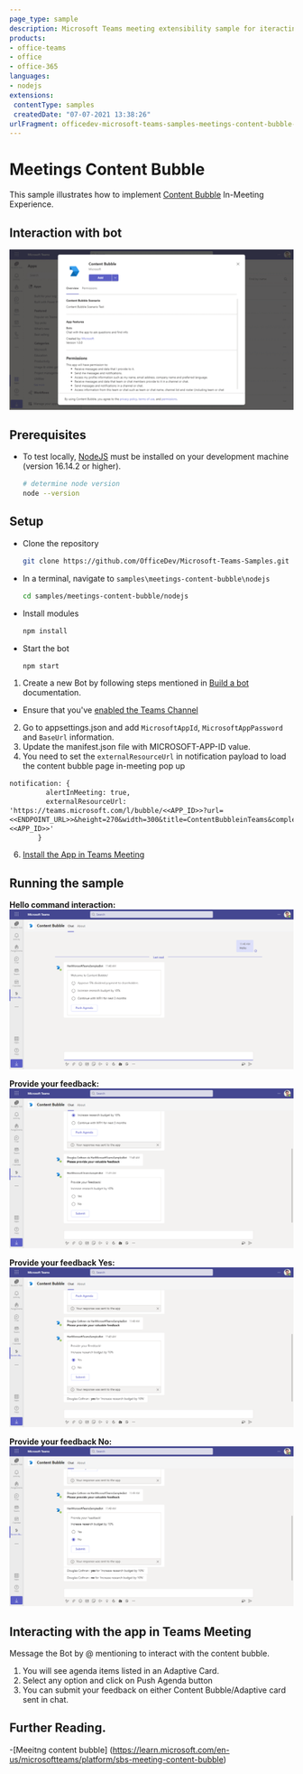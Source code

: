 ```yaml
---
page_type: sample
description: Microsoft Teams meeting extensibility sample for iteracting with Content Bubble Bot in-meeting
products:
- office-teams
- office
- office-365
languages:
- nodejs
extensions:
 contentType: samples
 createdDate: "07-07-2021 13:38:26"
urlFragment: officedev-microsoft-teams-samples-meetings-content-bubble-nodejs
---
```


# Meetings Content Bubble

This sample illustrates how to implement [Content Bubble](https://docs.microsoft.com/en-us/microsoftteams/platform/apps-in-teams-meetings/create-apps-for-teams-meetings?view=msteams-client-js-latest&tabs=dotnet#notificationsignal-api) In-Meeting Experience.

## Interaction with bot

![Meetings Content BubbleGif](Images/MeetingsContentBubbleGif.gif)

## Prerequisites

- To test locally, [NodeJS](https://nodejs.org/en/download/) must be installed on your development machine (version 16.14.2  or higher).

    ```bash
    # determine node version
    node --version
    ```

## Setup

- Clone the repository

    ```bash
    git clone https://github.com/OfficeDev/Microsoft-Teams-Samples.git
    ```

- In a terminal, navigate to `samples\meetings-content-bubble\nodejs`

    ```bash
    cd samples/meetings-content-bubble/nodejs
    ```

- Install modules

    ```bash
    npm install
    ```

- Start the bot

    ```bash
    npm start
    ```

1) Create a new Bot by following steps mentioned in [Build a bot](https://docs.microsoft.com/en-us/microsoftteams/platform/bots/what-are-bots?view=msteams-client-js-latest#build--a-bot-for-teams-with-the-microsoft-bot-framework) documentation.

- Ensure that you've [enabled the Teams Channel](https://docs.microsoft.com/en-us/azure/bot-service/channel-connect-teams?view=azure-bot-service-4.0)

2) Go to appsettings.json and add `MicrosoftAppId`, `MicrosoftAppPassword` and `BaseUrl` information.
3) Update the manifest.json file with MICROSOFT-APP-ID value.
4) You need to set the `externalResourceUrl` in notification payload to load the content bubble page in-meeting pop up
 ```
 notification: {
          alertInMeeting: true,
          externalResourceUrl: 'https://teams.microsoft.com/l/bubble/<<APP_ID>>?url=<<ENDPOINT_URL>>&height=270&width=300&title=ContentBubbleinTeams&completionBotId=<<APP_ID>>'
        }
 ```
6) [Install the App in Teams Meeting](https://docs.microsoft.com/en-us/microsoftteams/platform/apps-in-teams-meetings/teams-apps-in-meetings?view=msteams-client-js-latest#meeting-lifecycle-scenarios)

## Running the sample

**Hello command interaction:**
![Meetings AgendaCard](Images/AgendaCard.png)

**Provide your feedback:**
![Meetings Feedback Submit](Images/FeedbackSubmit.png)

**Provide your feedback Yes:**
![Meetings Feedback CardYes](Images/FeedbackCardYes.png)

**Provide your feedback No:**
![Meetings Feedback CardNo](Images/FeedbackCardNo.png)

## Interacting with the app in Teams Meeting

Message the Bot by @ mentioning to interact with the content bubble.
1. You will see agenda items listed in an Adaptive Card.
2. Select any option and click on Push Agenda button
3. You can submit your feedback on either Content Bubble/Adaptive card sent in chat.

## Further Reading.

-[Meeitng content bubble] (https://learn.microsoft.com/en-us/microsoftteams/platform/sbs-meeting-content-bubble)
